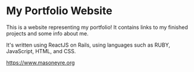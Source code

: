 # My Portfolio Website

This is a website representing my portfolio! It contains links to my finished projects and some info about me.

It's written using ReactJS on Rails, using languages such as RUBY, JavaScript, HTML, and CSS.

https://www.masoneyre.org
